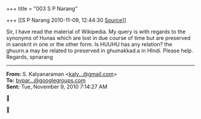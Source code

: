 +++
title = "003 S P Narang"

+++
[[S P Narang	2010-11-09, 12:44:30 [Source](https://groups.google.com/g/bvparishat/c/kzbGQ13Ku68)]]



Sir, I have read the material of Wikipedia. My query is with regards to the synonyms of Hunas which are lost in due course of time but are preserved in sanskrit in one or the other form. Is HUUHU has any relation? the ghuurn.a may be related to preserved in ghumakkad.a in HIndi. Please help. Regards, spnarang  

  

------------------------------------------------------------------------

**From:** S. Kalyanaraman \<[kaly...@gmail.com]()\>  
**To:** [bvpar...@googlegroups.com]()  
**Sent:** Tue, November 9, 2010 7:14:27 AM





